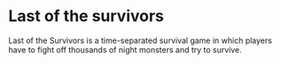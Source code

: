 # Last of the survivors

Last of the Survivors is a time-separated survival game in which players have to fight off thousands of night monsters and try to survive.
